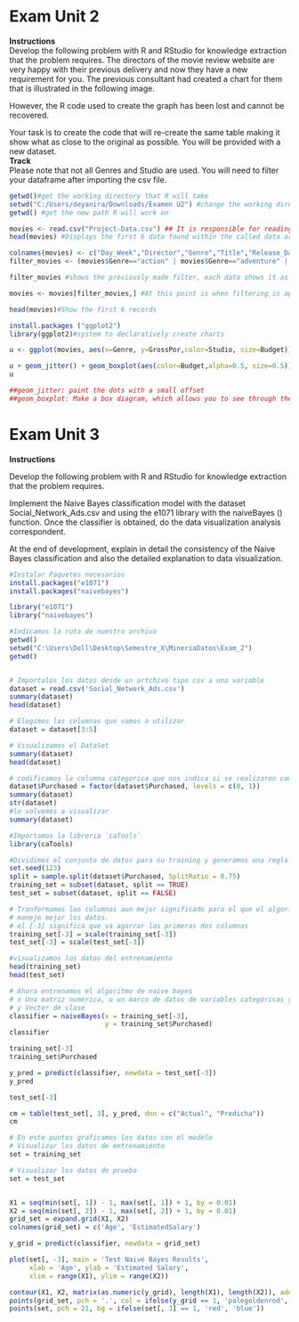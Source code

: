 # Exam Unit 2

**Instructions**  
Develop the following problem with R and RStudio for knowledge extraction
that the problem requires.
The directors of the movie review website are very happy with their
previous delivery and now they have a new requirement for you.
The previous consultant had created a chart for them that is illustrated in the following
image.

However, the R code used to create the graph has been lost and cannot
be recovered.

Your task is to create the code that will re-create the same table making it show what
as close to the original as possible.
You will be provided with a new dataset.  
**Track**  
Please note that not all Genres and Studio are used.
You will need to filter your dataframe after importing the csv file.

``` R
getwd()#get the working directory that R will take
setwd("C:/Users/deyanira/Downloads/Examen U2") #change the working directory to the path specified inside
getwd() #get the new path R will work on

movies <- read.csv("Project-Data.csv") ## It is responsible for reading the data corresponding to the established route to read the data that will be used according to the given specifications
head(movies) #Displays the first 6 data found within the called data array

colnames(movies) <- c("Day_Week","Director","Genre","Title","Release_Date","Studio","Adjusted Gross","Budget","Gross","IMDb_Rating","MovieLens_Rating","Overseas","Overseas%","Profit","Profit%","Runtime","US","GrossPor") #Change the columns name of the data.
filter_movies <- (movies$Genre=="action" | movies$Genre=="adventure" | movies$Genre=="animation" | movies$Genre=="comedy" | movies$Genre=="drama") & (movies$Studio=="Buena Vista Studios" | movies$Studio=="Fox" | movies$Studio=="Paramount Pictures" | movies$Studio=="Sony" | movies$Studio=="Universal" | movies$Studio=="WB") # Filter the data according to the categories of films and the studies that produce them, this in order to obtain the data to be used.

filter_movies #shows the previously made filter, each data shows it as true or false, depending on whether said data met the filter

movies <- movies[filter_movies,] #At this point is when filtering is applied, it compares the data that was loaded with the matrix that was made previously, this way it only leaves the data that is true.

head(movies)#Show the first 6 records

install.packages ("ggplot2")
library(ggplot2)#system to declaratively create charts

u <- ggplot(movies, aes(x=Genre, y=GrossPor,color=Studio, size=Budget)) # Declaration of the input data frame for a graph, specifying the data and columns that will take the values ​​on the axes (X and Y)

u + geom_jitter() + geom_boxplot(aes(color=Budget,alpha=0.5, size=0.5)) # Fluctuations (geom_jitter) are added to the graph to handle
u

##geom_jitter: paint the dots with a small offset
##geom_boxplot: Make a box diagram, which allows you to see through the quartiles, how the distribution is, its degree of asymmetry, extreme values, the position of the median, etc.
```


# Exam Unit 3

**Instructions**  

Develop the following problem with R and RStudio for knowledge extraction that the problem requires.  

Implement the Naive Bayes classification model with the dataset
Social_Network_Ads.csv and using the e1071 library with the naiveBayes () function. Once the classifier is obtained, do the data visualization analysis correspondent.  

At the end of development, explain in detail the consistency of the Naive Bayes classification and also the detailed explanation to data visualization.

```R
#Instalar Paquetes necesarios 
install.packages("e1071")
install.packages("naivebayes")

library("e1071")
library("naivebayes")

#Indicamos la ruta de nuestro archivo
getwd()
setwd("C:\Users\Dell\Desktop\Semestre_X\MineriaDatos\Exam_2")
getwd()


# Importalos los datos desde un artchivo tipo csv a una variable
dataset = read.csv('Social_Network_Ads.csv')
summary(dataset)
head(dataset)

# Elegimos las columnas que vamos a utilizar
dataset = dataset[3:5]

# Visualizamos el DataSet
summary(dataset)
head(dataset)

# codificamos la columna categorica que nos indica si se realizaron compras
dataset$Purchased = factor(dataset$Purchased, levels = c(0, 1))
summary(dataset)
str(dataset)
#lo volvemos a visualizar
summary(dataset)

#Importamos la libreria `caTools`
library(caTools)

#Dividimos el conjunto de datos para su training y generamos una regla del 75%
set.seed(123)
split = sample.split(dataset$Purchased, SplitRatio = 0.75)
training_set = subset(dataset, split == TRUE)
test_set = subset(dataset, split == FALSE)

# Tranformamos las columnas aun mejor significado para el que el algorito
# maneje mejor los datos.
# el [-3] significa que va agarrar las primeras dos columnas 
training_set[-3] = scale(training_set[-3])
test_set[-3] = scale(test_set[-3])

#visualizamos los datos del entrenamiento
head(training_set)
head(test_set)

# Ahora entrenamos el algoritmo de naive bayes
# x	Una matriz numérica, o un marco de datos de variables categóricas y / o numéricas.
# y	Vector de clase
classifier = naiveBayes(x = training_set[-3],
                        y = training_set$Purchased)
classifier

training_set[-3]
training_set$Purchased

y_pred = predict(classifier, newdata = test_set[-3])
y_pred

test_set[-3]

cm = table(test_set[, 3], y_pred, dnn = c("Actual", "Predicha"))
cm

# En este puntos graficamos los datos con el modelo 
# Visualizar los datos de entrenamiento 
set = training_set

# Visualizar los datos de prueba
set = test_set


X1 = seq(min(set[, 1]) - 1, max(set[, 1]) + 1, by = 0.01)
X2 = seq(min(set[, 2]) - 1, max(set[, 2]) + 1, by = 0.01)
grid_set = expand.grid(X1, X2)
colnames(grid_set) = c('Age', 'EstimatedSalary')

y_grid = predict(classifier, newdata = grid_set)

plot(set[, -3], main = 'Test Naive Bayes Results',
     xlab = 'Age', ylab = 'Estimated Salary',
     xlim = range(X1), ylim = range(X2))

contour(X1, X2, matrix(as.numeric(y_grid), length(X1), length(X2)), add = TRUE)
points(grid_set, pch = '.', col = ifelse(y_grid == 1, 'palegoldenrod', 'aquamarine'))
points(set, pch = 21, bg = ifelse(set[, 3] == 1, 'red', 'blue'))









```
